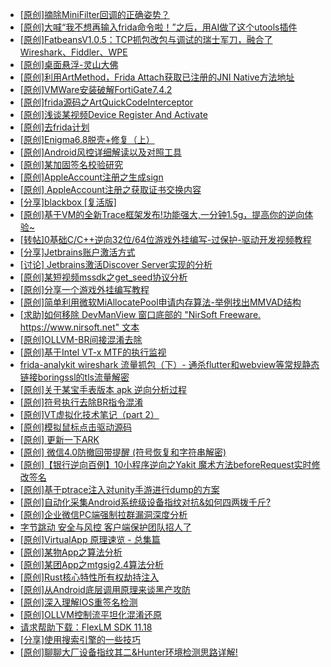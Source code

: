 + [[原创]摘除MiniFilter回调的正确姿势？](https://bbs.kanxue.com/thread-279798.htm)
+ [[原创]大喊“我不想再输入frida命令啦！”之后，用AI做了这个utools插件](https://bbs.kanxue.com/thread-287336.htm)
+ [[原创]FatbeansV1.0.5：TCP抓包改包与调试的瑞士军刀，融合了Wireshark、Fiddler、WPE](https://bbs.kanxue.com/thread-284571.htm)
+ [[原创]桌面悬浮-灵山大佛](https://bbs.kanxue.com/thread-287083.htm)
+ [[原创]利用ArtMethod，Frida Attach获取已注册的JNI Native方法地址](https://bbs.kanxue.com/thread-287331.htm)
+ [[原创]VMWare安装破解FortiGate7.4.2](https://bbs.kanxue.com/thread-284794.htm)
+ [[原创]frida源码之ArtQuickCodeInterceptor](https://bbs.kanxue.com/thread-287333.htm)
+ [[原创]浅谈某视频Device Register And Activate](https://bbs.kanxue.com/thread-287316.htm)
+ [[原创]去frida计划](https://bbs.kanxue.com/thread-287337.htm)
+ [[原创]Enigma6.8脱壳+修复（上）](https://bbs.kanxue.com/thread-268825.htm)
+ [[原创]Android风控详细解读以及对照工具](https://bbs.kanxue.com/thread-286120.htm)
+ [[原创]某加固签名校验研究](https://bbs.kanxue.com/thread-287338.htm)
+ [[原创]AppleAccount注册之生成sign](https://bbs.kanxue.com/thread-285959.htm)
+ [[原创] AppleAccount注册之获取证书交换内容](https://bbs.kanxue.com/thread-285944.htm)
+ [[分享]blackbox [复活版]](https://bbs.kanxue.com/thread-286308.htm)
+ [[原创]基于VM的全新Trace框架发布!功能强大,一分钟1.5g，提高你的逆向体验~](https://bbs.kanxue.com/thread-285471.htm)
+ [[转帖]0基础C/C++逆向32位/64位游戏外挂编写-过保护-驱动开发视频教程](https://bbs.kanxue.com/thread-286955.htm)
+ [[分享]Jetbrains账户激活方式](https://bbs.kanxue.com/thread-284298.htm)
+ [[讨论] Jetbrains激活Discover Server实现的分析](https://bbs.kanxue.com/thread-283941.htm)
+ [[原创]某短视频mssdk之get_seed协议分析](https://bbs.kanxue.com/thread-287288.htm)
+ [[原创]分享一个游戏外挂编写教程](https://bbs.kanxue.com/thread-286912.htm)
+ [[原创]简单利用微软MiAllocatePool申请内存算法-举例找出MMVAD结构](https://bbs.kanxue.com/thread-286414.htm)
+ [[求助]如何移除 DevManView 窗口底部的 "NirSoft Freeware. https://www.nirsoft.net" 文本](https://bbs.kanxue.com/thread-287340.htm)
+ [[原创]OLLVM-BR间接混淆去除](https://bbs.kanxue.com/thread-287262.htm)
+ [[原创]基于Intel VT-x MTF的执行监视](https://bbs.kanxue.com/thread-287146.htm)
+ [frida-analykit   wireshark 流量抓包（下）- 通杀flutter和webview等常规静态链接boringssl的tls流量解密](https://bbs.kanxue.com/thread-286620.htm)
+ [[原创]关于某宝手表版本 apk 逆向分析过程](https://bbs.kanxue.com/thread-287025.htm)
+ [[原创]符号执行去除BR指令混淆](https://bbs.kanxue.com/thread-280737.htm)
+ [[原创]VT虚拟化技术笔记（part 2）](https://bbs.kanxue.com/thread-271869.htm)
+ [[原创]模拟鼠标点击驱动源码](https://bbs.kanxue.com/thread-286960.htm)
+ [[原创] 更新一下ARK](https://bbs.kanxue.com/thread-287320.htm)
+ [[原创] 微信4.0防撤回带提醒 (符号恢复和字符串解密)](https://bbs.kanxue.com/thread-286611.htm)
+ [[原创]【银行逆向百例】10小程序逆向之Yakit 魔术方法beforeRequest实时修改签名](https://bbs.kanxue.com/thread-287341.htm)
+ [[原创]基于ptrace注入对unity手游进行dump的方案](https://bbs.kanxue.com/thread-286222.htm)
+ [[原创]自动化采集Android系统级设备指纹对抗&如何四两拨千斤?](https://bbs.kanxue.com/thread-281889.htm)
+ [[原创]企业微信PC端强制拉群漏洞深度分析](https://bbs.kanxue.com/thread-286616.htm)
+ [字节跳动 安全与风控 客户端保护团队招人了](https://bbs.kanxue.com/thread-287347.htm)
+ [[原创]VirtualApp 原理速览 - 总集篇](https://bbs.kanxue.com/thread-286728.htm)
+ [[原创]某物App之算法分析](https://bbs.kanxue.com/thread-287289.htm)
+ [[原创]某团App之mtgsig2.4算法分析](https://bbs.kanxue.com/thread-280779.htm)
+ [[原创]Rust核心特性所有权劫持注入](https://bbs.kanxue.com/thread-286495.htm)
+ [[原创]从Android底层调用原理来谈黑产攻防](https://bbs.kanxue.com/thread-278364.htm)
+ [[原创]深入理解IOS重签名检测](https://bbs.kanxue.com/thread-287185.htm)
+ [[原创]OLLVM控制流平坦化混淆还原](https://bbs.kanxue.com/thread-286151.htm)
+ [请求帮助下载：FlexLM SDK 11.18](https://bbs.kanxue.com/thread-280814.htm)
+ [[分享]使用搜索引擎的一些技巧](https://bbs.kanxue.com/thread-287348.htm)
+ [[原创]聊聊大厂设备指纹其二&Hunter环境检测思路详解!](https://bbs.kanxue.com/thread-277402.htm)
